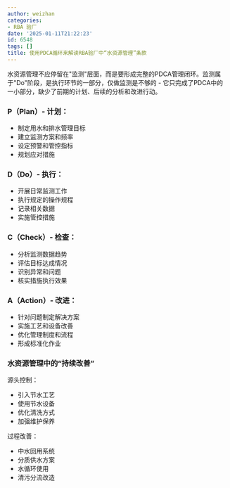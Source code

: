```yaml
---
author: weizhan
categories:
- RBA 验厂
date: '2025-01-11T21:22:23'
id: 6548
tags: []
title: 使用PDCA循环来解读RBA验厂中“水资源管理”条款
---
```


水资源管理不应停留在"监测"层面，而是要形成完整的PDCA管理闭环。监测属于"Do"阶段，是执行环节的一部分，仅做监测是不够的 -
它只完成了PDCA中的一小部分，缺少了前期的计划、后续的分析和改进行动。

### P（Plan）- 计划：

  * 制定用水和排水管理目标
  * 建立监测方案和频率
  * 设定预警和管控指标
  * 规划应对措施

### D（Do）- 执行：

  * 开展日常监测工作
  * 执行规定的操作规程
  * 记录相关数据
  * 实施管控措施

### C（Check）- 检查：

  * 分析监测数据趋势
  * 评估目标达成情况
  * 识别异常和问题
  * 核实措施执行效果

### A（Action）- 改进：

  * 针对问题制定解决方案
  * 实施工艺和设备改善
  * 优化管理制度和流程
  * 形成标准化作业

### 水资源管理中的“持续改善”

源头控制：

  * 引入节水工艺
  * 使用节水设备
  * 优化清洗方式
  * 加强维护保养

过程改善：

  * 中水回用系统
  * 分质供水方案
  * 水循环使用
  * 清污分流改造

